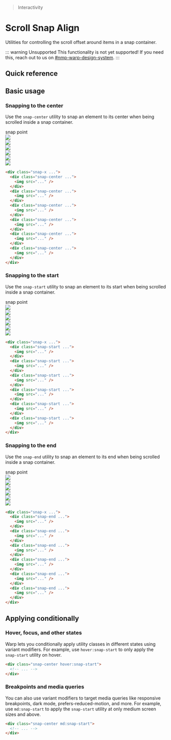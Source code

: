 > Interactivity

# Scroll Snap Align
Utilities for controlling the scroll offset around items in a snap container.

::: warning Unsupported
This functionality is not yet supported! If you need this, reach out to us on [#nmp-warp-design-system](https://sch-chat.slack.com/archives/C04P0GYTHPV).
:::

## Quick reference
<qr-table />

## Basic usage
### Snapping to the center
Use the `snap-center` utility to snap an element to its center when being scrolled inside a snap container.

<container class="relative py-0!">
  <div class="relative rounded-xl overflow-auto">
    <div class="relative">
      <!-- Snap Point -->
      <div class="flex ml-[50%] items-end justify-start pt-32 mb-16">
        <div class="ml-8 rounded-4 pd-font-mono text-[0.625rem] px-8 pd-bg-indigo-50 pd-text-indigo-600 dark:pd-bg-indigo-500 dark:pd-text-white dark:pd-highlight-white/10">snap point</div>
        <div class="absolute top-0 bottom-0 left-1/2 border-l pd-border-indigo-500"></div>
      </div>
      <!-- Contents -->
      <div class="relative w-full flex gap-6 snap-x snap-mandatory overflow-x-auto pb-32" style="scroll-snap-type: x mandatory;">
        <div class="snap-center shrink-0"  style="scroll-snap-align: center;">
          <div class="shrink-0 w-4 sm:w-112"></div>
        </div>
        <div class="snap-center shrink-0" style="scroll-snap-align: center;">
          <img class="shrink-0 w-[360] h-[200] rounded-8 pd-shadow-xl pd-bg-white" src="/la09.jpg">
        </div>
        <div class="snap-center shrink-0" style="scroll-snap-align: center;">
          <img class="shrink-0 w-[360] h-[200] rounded-8 pd-shadow-xl pd-bg-white" src="/la06.jpg">
        </div>
        <div class="snap-center shrink-0" style="scroll-snap-align: center;">
          <img class="shrink-0 w-[360] h-[200] rounded-8 pd-shadow-xl pd-bg-white" src="/la10.jpg">
        </div>
        <div class="snap-center shrink-0" style="scroll-snap-align: center;">
          <img class="shrink-0 w-[360] h-[200] rounded-8 pd-shadow-xl pd-bg-white" src="/la01.jpg">
        </div>
        <div class="snap-center shrink-0" style="scroll-snap-align: center;">
          <img class="shrink-0 w-[360] h-[200] rounded-8 pd-shadow-xl pd-bg-white" src="/la11.jpg">
        </div>
        <div class="snap-center shrink-0" style="scroll-snap-align: center;">
          <img class="shrink-0 w-[360] h-[200] rounded-8 pd-shadow-xl pd-bg-white" src="/la13.jpg">
        </div>
        <div class="snap-center shrink-0">
          <div class="shrink-0 w-4 sm:w-[140]"></div>
        </div>
      </div>
    </div>
  </div>
</container>

```html
<div class="snap-x ...">
  <div class="snap-center ...">
    <img src="..." />
  </div>
  <div class="snap-center ...">
    <img src="..." />
  </div>
  <div class="snap-center ...">
    <img src="..." />
  </div>
  <div class="snap-center ...">
    <img src="..." />
  </div>
  <div class="snap-center ...">
    <img src="..." />
  </div>
  <div class="snap-center ...">
    <img src="..." />
  </div>
</div>
```

### Snapping to the start
Use the `snap-start` utility to snap an element to its start when being scrolled inside a snap container.

<container class="relative py-0!">
    <div class="relative rounded-xl overflow-auto">
      <div class="relative">
        <!-- Snap Point -->
        <div class="ml-0 flex items-end justify-start pt-32 mb-16">
          <div class="ml-8 rounded-4 pd-font-mono text-[0.625rem] px-8 pd-bg-indigo-50 pd-text-indigo-600 dark:pd-bg-indigo-500 dark:pd-text-white dark:pd-highlight-white/10">snap point</div>
          <div class="absolute top-0 bottom-0 left-0 border-l pd-border-indigo-500"></div>
        </div>
        <!-- Contents -->
        <div class="relative w-full flex gap-6 snap-x snap-mandatory overflow-x-auto pb-32" style="scroll-snap-type: x mandatory;">
          <div class="snap-start shrink-0" style="scroll-snap-align: start;">
            <img class="shrink-0 w-[360] h-[200] rounded-8 pd-shadow-xl pd-bg-white" src="/la09.jpg">
          </div>
          <div class="snap-start shrink-0" style="scroll-snap-align: start;">
            <img class="shrink-0 w-[360] h-[200] rounded-8 pd-shadow-xl pd-bg-white" src="/la06.jpg">
          </div>
          <div class="snap-start shrink-0" style="scroll-snap-align: start;">
            <img class="shrink-0 w-[360] h-[200] rounded-8 pd-shadow-xl pd-bg-white" src="/la10.jpg">
          </div>
          <div class="snap-start shrink-0" style="scroll-snap-align: start;">
            <img class="shrink-0 w-[360] h-[200] rounded-8 pd-shadow-xl pd-bg-white" src="/la01.jpg">
          </div>
          <div class="snap-start shrink-0" style="scroll-snap-align: start;">
            <img class="shrink-0 w-[360] h-[200] rounded-8 pd-shadow-xl pd-bg-white" src="/la11.jpg">
          </div>
          <div class="snap-start shrink-0" style="scroll-snap-align: start;">
            <img class="shrink-0 w-[360] h-[200] rounded-8 pd-shadow-xl pd-bg-white" src="/la13.jpg">
          </div>
          <div class="snap-start shrink-0">
            <div class="shrink-0 w-4 sm:w-[240]"></div>
          </div>
        </div>
      </div>
    </div>
</container>

```html
<div class="snap-x ...">
  <div class="snap-start ...">
    <img src="..." />
  </div>
  <div class="snap-start ...">
    <img src="..." />
  </div>
  <div class="snap-start ...">
    <img src="..." />
  </div>
  <div class="snap-start ...">
    <img src="..." />
  </div>
  <div class="snap-start ...">
    <img src="..." />
  </div>
  <div class="snap-start ...">
    <img src="..." />
  </div>
</div>
```

### Snapping to the end
Use the `snap-end` utility to snap an element to its end when being scrolled inside a snap container.

<container class="relative py-0!">
  <div class="relative rounded-xl overflow-auto">
    <div class="relative">
      <!-- Snap Point -->
      <div class="flex items-end justify-end pt-32 mb-16">
        <div class="mr-8 rounded-4 pd-font-mono text-[0.625rem] px-8 pd-bg-indigo-50 pd-text-indigo-600 dark:pd-bg-indigo-500 dark:pd-text-white dark:pd-highlight-white/10">snap point</div>
        <div class="absolute top-0 bottom-0 right-0 border-l pd-border-indigo-500"></div>
      </div>
      <!-- Contents -->
      <div class="relative w-full flex gap-6 snap-x snap-mandatory overflow-x-auto pb-32" style="scroll-snap-type: x mandatory;">
        <div class="snap-end shrink-0"  style="scroll-snap-align: end;">
          <div class="shrink-0 w-4]"></div>
        </div>
        <div class="snap-end shrink-0" style="scroll-snap-align: end;">
          <img class="shrink-0 w-[360] h-[200] rounded-8 pd-shadow-xl pd-bg-white" src="/la09.jpg">
        </div>
        <div class="snap-end shrink-0" style="scroll-snap-align: end;">
          <img class="shrink-0 w-[360] h-[200] rounded-8 pd-shadow-xl pd-bg-white" src="/la06.jpg">
        </div>
        <div class="snap-end shrink-0" style="scroll-snap-align: end;">
          <img class="shrink-0 w-[360] h-[200] rounded-8 pd-shadow-xl pd-bg-white" src="/la10.jpg">
        </div>
        <div class="snap-end shrink-0" style="scroll-snap-align: end;">
          <img class="shrink-0 w-[360] h-[200] rounded-8 pd-shadow-xl pd-bg-white" src="/la01.jpg">
        </div>
        <div class="snap-end shrink-0" style="scroll-snap-align: end;">
          <img class="shrink-0 w-[360] h-[200] rounded-8 pd-shadow-xl pd-bg-white" src="/la11.jpg">
        </div>
        <div class="snap-end shrink-0" style="scroll-snap-align: end;">
          <img class="shrink-0 w-[360] h-[200] rounded-8 pd-shadow-xl pd-bg-white" src="/la13.jpg">
        </div>
        <div class="snap-end shrink-0">
          <div class="shrink-0 w-4 sm:w-[140]"></div>
        </div>
      </div>
    </div>
  </div>
</container>

```html
<div class="snap-x ...">
  <div class="snap-end ...">
    <img src="..." />
  </div>
  <div class="snap-end ...">
    <img src="..." />
  </div>
  <div class="snap-end ...">
    <img src="..." />
  </div>
  <div class="snap-end ...">
    <img src="..." />
  </div>
  <div class="snap-end ...">
    <img src="..." />
  </div>
  <div class="snap-end ...">
    <img src="..." />
  </div>
</div>
```

## Applying conditionally

### Hover, focus, and other states
Warp lets you conditionally apply utility classes in different states using variant modifiers. For example, use `hover:snap-start` to only apply the `snap-start` utility on hover.

```html
<div class="snap-center hover:snap-start">
  <!-- ... -->
</div>
```

### Breakpoints and media queries
You can also use variant modifiers to target media queries like responsive breakpoints, dark mode, prefers-reduced-motion, and more. For example, use `md:snap-start` to apply the `snap-start` utility at only medium screen sizes and above.

```html
<div class="snap-center md:snap-start">
  <!-- ... -->
</div>
```
